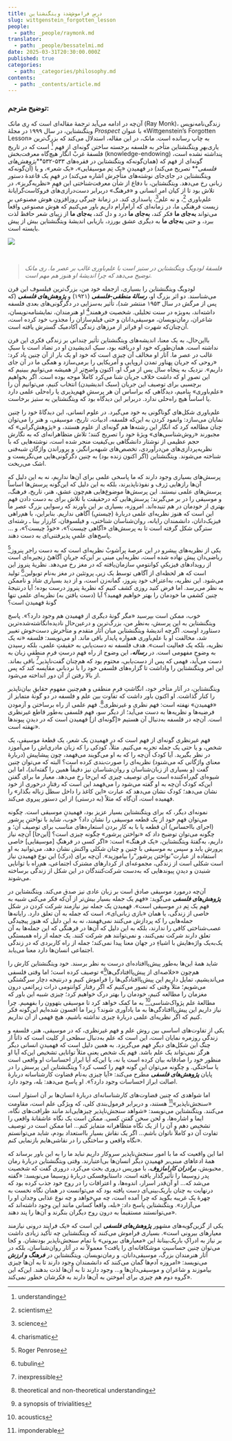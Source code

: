 ```yaml
---
title: درسِ فراموش‌شدۀ ویتگنشتاین
slug: wittgenstein_forgotten_lesson
people:
  - path: _people/raymonk.md
translator:
  - path: _people/bessatelmi.md
date: 2025-03-31T20:30:00.000Z
published: true
categories:
  - path: _categories/philosophy.md
contents:
  - path: _contents/article.md
---
```





### توضیح مترجم:

آن‌چه در ادامه می‌آید ترجمۀ مقاله‌ا‌ی است که رِی مانک (Ray Monk)، زندگی‌نامه‌نویس ویتگنشتاین، در سال ۱۹۹۹ در مجلۀ _Prospect_ با عنوان «Wittgenstein’s Forgotten Lesson» به چاپ رسانده است. مانک، در این مقاله، استدلال می‌کند که بزرگ‌ترین یاری‌بهرِ ویتگنشتاین متأخر به فلسفه برجسته ‌ساختن گونه‌ای از فهم [^1] است که در تاریخ فلسفۀ غربْ انگار هیچ‌گاه معرفت‌بخش (knowledge-endowing) پنداشته نشده است، گونه‌ای از فهم که (همان‌گونه‌که ویتگنشتاین در فقره‌های ۵۳۳-۵۳۲**_پژوهش‌های فلسفی_** تصریح می‌کند) در فهمیدنِ «یک تِم موسیقایی»، «یک شعر»، و یا (آن‌گونه‌که ویتگنشتاین در جای‌جای نوشته‌های متأخرش اشاره می‌کند) در فهمِ یک قاعدۀ دستور زبانی رخ می‌دهد. ویتگنشتاین، با دفاع از شأن معرفت‌شناختی این فهمِ «نظریه‌گریز»، در تلاش ‌بود تا از کیان امرِ انسانی و «فرهنگ» دربرابر دست‌درازی‌های فروکاست‌گرایانۀ علم‌باوری [^2]، و نه علم[^3]، پاسداری کند. در زمانۀ چیرگی روزافزون هوش مصنوعی بر زیست فرهنگی ما، در زمانه‌ای که آرام‌آرام داریم باور می‌کنیم که هوش مصنوعی واقعاً می‌تواند **به‌جای ما** فکر کند، **به‌جای ما** درد و دل کند، **به‌جای ما** از زیبای شعر حافظ لذت ببرد، و حتی **به‌جای ما** به دیگری عشق بورزد، بازیابی اندیشۀ ویتگنشتاین بیش از پیش بایسته است. 
<br>

![](https://assets.tina.io/b6b0cb5c-4b1b-43f4-9bea-8d6867c09320/magazine/photo_2025-03-17_13-40-26.jpg)

<br>



> _فلسفۀ لودویگ ویتگنشتاین در ستیز است با علم‌باوری غالب بر عصر ما. ری مانک توضیح می‌دهد که چرا اندیشۀ او هنوز هم مهم است._

لودویگ ویتگنشتاین را بسیاری، ازجمله خود من، بزرگ‌ترین فیلسوف این قرن می‌شناسند. دو اثر بزرگ او، **_رسالۀ منطقی-‌فلسفی_** (۱۹۲۱) و **_پژوهش‌های فلسفی_** (که پس از مرگش در سال ۱۹۵۳ منتشر شد)، تأثیر به‌سزایی در دگرگونی‌های بعدی فلسفه داشته‌اند،
به‌ویژه در سنت تحلیلی. شخصیت فرهمند[^4] او هنرمندان، نمایشنامه‌نویسان، شاعران، رمان‌نویسان، موسیقی‌دانان و حتی فیلم‌سازان را مجذوب خود کرده است، آن‌چنان‌که شهرت او فراتر از مرزهای زندگی آکادمیک گسترش یافته است.

بااین‌حال، به یک معنا، اندیشه‌های ویتگنشتاین تأثیر چندانی بر زندگی فکری این قرن نداشته است. همان‌طورکه خود او دریافته بود، سبکِ اندیشیدن او در تضاد است با سبکِ غالب در عصر ما. آثار او مخالف آن چیزی است که خود او یک ‌بار از آن چنین یاد کرد: «روحی که جریان پهناور تمدن اروپایی و آمریکایی را بر‌می‌سازد و همگی ما در آن جای داریم». نزدیک به پنجاه سال پس از مرگ او، اکنون واضح‌‌تر از همیشه می‌توانیم ببینیم که این تصورِ او که داشت خلاف جریان شنا می‌کرد کاملاً موجه بوده‌ است. اگر بخواهیم برچسبی برای توصیف این
جریان (سبک اندیشیدن) انتخاب کنیم، می‌توانیم آن را «علم‌باوری» بنامیم، دیدگاهی که براساس آن هر پرسشِ فهم‌پذیری یا راه‌حلی علمی دارد یا اساساً هیچ راه‌حلی ندارد. دربرابر این دیدگاه بود که ویتگنشتاین به ستیز برخاست.

علم‌باوری شکل‌های گوناگونی به خود می‌گیرد. در علوم انسانی، این دیدگاهْ خود را چنین نمایان می‌سازد: وانمود کردن به این‌که فلسفه، ادبیات، تاریخ، موسیقی، و هنر را می‌توان چنان مطالعه کرد که انگار این رشته‌ها هم گونه‌ای از علوم‌ هستند، و «پژوهش‌گرانی» که مجبورند «روش‌شناسی‌های» ویژۀ خود را تصریح کنند؛ تلاش متظاهرانه‌ای که به نگارش حجم عظیمی از نوشتار دانشگاهی بی‌کیفیت منجر شده است، نوشته‌هایی که با نظریه‌پردازی‌های من‌درآوردی، تخصص‌های شبهه‌برانگیز، و پروراندن واژگان شبه‌فنی شناخته می‌شوند. ویتگنشتاین (اگر اکنون زنده بود) به چنین دگرگونی‌هایی می‌نگریست و اشک می‌ریخت. 

پرسش‌های بسیاری وجود دارند که ما پاسخی علمی برای آن‌ها نداریم، نه به این دلیل که آن‌ها رازهایی ژرف و نفوذ‌ناپذیرند، بلکه به این دلیل که این‌گونه‌ پرسش‌ها اساساً پرسش‌های علمی نیستند. این پرسش‌ها موضوع‌هایی هم‌چون عشق، هنر، تاریخ، فرهنگ، و موسیقی را در بر می‌گیرند؛ پرسش‌هایی که درحقیقت با تلاش برای به دست دادن فهمِ بهتری از خودمان در هم تنیده‌اند. امروزه، بسیاری بر این ‌باورند که رسوایی بزرگ عصر ما این است که هنوز نظریه‌ای علمی دربارۀ (چیستیِ) آگاهی نداریم. بنابراین، با هم‌راهی فیزیک‌دانان، دانشمندان رایانه، روان‌شناسان شناختی، و فیلسوفان، کارزار بینا ـ ‌‌رشته‌ای سترگی شکل گرفته‌ است تا به پرسش‌های «آگاهی چیست؟»، «خودْ چیست؟»، و ... پاسخ‌های علمیِ پذیرفتنی‌ای به دست دهند.

یکی از نظریه‌های پیشرو در این عرصۀ پرآشوبْ نظریه‌ای است که  به دست راجر پنروز[^5] ریاضی‌دان پیش نهاده شده است، نظریه‌ایی مبنی بر این‌که جریانِ آگاهیْ زنجیره‌ای است از رویدادهای فیزیکیِ کوانتومیِ سازمان‌یافته که در مغز رخ می‌دهد. نظریۀ پنروز این است که هر لحظه‌ای از آگاهی توسط یک زیرـ پروتئین در مغز به‌نام توبولین[^6] تولید می‌شود. این نظریه، به‌اعتراف خود پنروز، گمانه‌زن است، و از دید بسیاری شاذ و ناممکن به نظر می‌رسد. اما فرض کنید روزی کشف کنیم که نظریۀ پنروز درست بوده؛ آیا درنتیجۀ چنین کشفی ما خودمان را بهتر خواهیم فهمید؟ آیا (دست یافتن به) نظریه‌ای علمی تنها گونۀ فهمیدن است؟

خوب، ممکن است بپرسید «مگر گونۀ دیگری از فهمیدن هم وجود دارد؟». پاسخ ویتگنشتاین به این پرسش، به‌‌نظر من، بزرگ‌ترین و
درعین‌حال نادیده‌انگاشته‌شده‌ترین دستاورد اوست. اگرچه اندیشۀ ویتگنشتاین میان آثار متقدم و متأخرش دست‌خوش تغییر شد، مخالفت او با علم‌باوری همواره پایدار باقی ماند. او می‌نویسد: فلسفه «نه یک نظریه، بلکه یک فعالیت است». هدف فلسفه نه دست‌یابی به حقیقتِ علمی، بلکه رسیدن به وضوحِ مفهومی است. در **_رساله_**، این وضوح از راه فهمِ درستِ فرمِ منطقیِ زبان به دست می‌آید، فهمی که پس از دست‌یابی، محتوم بود که هم‌چنان گفت‌ناپذیر[^7] باقی بماند. این امر ویتگنشتاین را واداشت تا گزاره‌های فلسفی خود را با نردبانی مقایسه کند که پس از بالا رفتن از آن دور انداخته می‌شود. 

ویتگنشتاین، در آثار متأخر خود، انگاشتِ فرمِ منطقی و هم‌چنین مفهومِ حقایقِ بیان‌ناپذیر را کنار گذاشت. او اکنون باور داشت که تفاوت بین علم و فلسفه در دو گونۀ متمایز از «فهمیدن» نهفته است: فهم نظری و غیرنظری[^8]. فهم علمی از راه برساختن و آزمودن فرضیه‌ها و نظریه‌ها به دست می‌آید؛ از دیگر سو، فهم فلسفی به‌طور قاطع غیرنظری است. آن‌چه در فلسفه به‌دنبال آن هستیم «[گونه‌ای از] فهمیدن است که در دیدنِ پیوندها نهفته است».

فهم غیرنظری گونه‌ای از فهم است که در فهمیدن یک شعر، یک قطعۀ موسیقی، یک شخص، و یا حتی یک جمله تجربه می‌کنیم. مثلاً، کودکی را که زبان مادری‌اش را می‌آموزد در نظر بگیرید. آیا کودک آن‌چه را که به او می‌گویند ‌می‌فهمد، چون پیشاپیش (دربار‌‌ۀ معنای واژگانی که می‌شنود) نظریه‌ای را صورت‌بندی کرده‌ است؟ البته که می‌توان چنین گفت (و بسیاری از زبان‌شناسان و روان‌شناسان نیز دقیقاً همین را گفته‌اند)، اما این شیوه‌ای گم‌راه‌کننده است برای توصیف چیزی که این‌جا رخ می‌دهد. معیار ما برای گفتن این‌که کودک آن‌چه به او گفته می‌شود را می‌فهمد این است که رفتارِ درخوری از خود نشان می‌دهد؛ کودک نشان می‌دهد که عبارت «این کاغذ را داخل سطل زباله بگذار» را فهمیده است، آن‌گاه که مثلاً (به درستی) از این دستور پیروی می‌کند.

نمونه‌ای دیگر، که برای ویتگنشتاین بسیار عزیز بود، فهمیدنِ موسیقی است. چگونه می‌توان فهمِ خود از یک قطعه موسیقی را نشان
داد؟ خوب، شاید با نواختنِ پرشور (اجرای بااحساس) آن قطعه یا با به کار بردن استعاره‌های مناسب برای توصیف آن؛ و چگونه می‌توان توضیح داد که «نواختن پرشور» چگونه چیزی است؟ [این‌جا] آن‌چه نیاز داریم، به‌گفتۀ ویتگنشتاین، «یک فرهنگ» است:
«اگر کسی در فرهنگِ [موسیقایی] خاصی پرورش یابد و سپس به موسیقی با چنین و چنان شکلی واکنش نشان دهد، می‌توانید به او استفاده از عبارت”نواختن پرشور“را بیاموزید». آن‌چه برای (درک) این نوع فهمیدن نیاز است شکلی است از زندگی، مجموعه‌ای از کردارهای مشترک اجتماعی، هم‌راه با توانایی شنیدن و دیدنِ پیوندهایی که به‌دست شرکت‌کنندگان در این شکل از زندگی برساخته می‌شوند. 


آن‌چه درمورد موسیقی صادق است بر زبان عادی نیز صدق می‌کند. ویتگنشتاین در _**پژوهش‌های فلسفی**_ می‌گوید: «فهم یک جمله بسیار بیش‌تر از آن‌که فکر می‌کنی شبیه به فهم یک تِم در موسیقی است». فهمیدن یک جمله نیز نیازمند شرکت کردن در شکل خاصی از زندگی، یا همان «بازی زبانی‌ای»، است که جمله به آن تعلق دارد. رایانه‌ها جمله‌هایی را که پردازش می‌کنند نمی‌فهمند، نه به این دلیل که هنوز پیچیدگی عصب‌شناختی کافی را ندارند، بلکه به این دلیل که آن‌ها در فرهنگی که این جمله‌ها به آن تعلق دارند شرکت نمی‌کنند، و نمی‌توانند هم شرکت کنند. یک جمله از راه همبستگی یک‌به‌یک واژه‌هایش با اشیاءِ در جهان معنا پیدا نمی‌کند؛ جمله از راه کاربردی که در زندگی اجتماعی انسان‌ها دارد معنا می‌یابد.

شاید همۀ این‌ها به‌طور پیش‌پاافتاده‌ای درست به نظر برسند. خود ویتگنشتاین کارش را هم‌چون «خلاصه‌ای از پیش‌پاافتادگی‌ها[^9]» توصیف کرده است؛ اما وقتی فلسفی می‌اندیشیم، تمایل داریم این پیش‌پاافتادگی‌ها را فراموش کنیم و درنتیجه دچار سرگشتگی می‌شویم؛ مثلاً وقتی که تصور می‌کنیم که اگر رفتار کوانتومی ذرات زیراتمی درون مغزمان را مطالعه کنیم، خودمان را بهتر درک خواهیم کرد؛ چیزی شبیه این باور که مطالعۀ علم پژواک‌شناسی[^10] به ما کمک خواهد کرد تا موسیقی بتهوون را بفهمیم. چرا نیاز داریم این پیش‌پاافتادگی‌ها به ما یادآوری شوند؟ زیرا ما افسون شده‌ایم این‌گونه‌ فکر کنیم که اگر نظریه‌ای علمی دربارۀ چیزی نداشته باشیم، هیچ فهمی از آن نداریم.


یکی از تفاوت‌های اساسی بین روش علم و فهم غیرنظری، که در موسیقی، هنر، فلسفه و زندگی روزمره نمایان است، این است که علم به‌دنبال سطحی از کلیت است که ذاتاً از چنگ این شکل‌های دیگرِ فهم می‌گریزد. به همین دلیل است که فهمیدنِ انسانی دیگر هرگز نمی‌تواند یک علم باشد. فهم یک شخص یعنی مثلاً توانایی تشخیص این‌که آیا او منظور خود را صادقانه بیان کرده است یا نه، یا این‌که آیا ابراز احساسات او واقعی است یا ساختگی. و چگونه می‌توان این گونه فهم را کسب کرد؟ ویتگنشتاین این پرسش را در پایان _**پژوهش‌های فلسفی**_ مطرح می‌کند: «آیا چیزی به‌نام قضاوت کارشناسانه دربارۀ اصالت ابراز احساسات وجود دارد؟». او پاسخ می‌دهد: بله، وجود دارد.

اما شواهدی که چنین قضاوت‌های کارشناسانه‌ای دربارۀ انسان‌ها بر آن استوار است «سنجش‌ناپذیر»[^11] هستند، و دربرابر فرمول‌بندی کلی، که ویژگی علم است، مقاومت می‌کنند. ویتگنشتاین می‌نویسد: «شواهد سنجش‌ناپذیر چیزهایی‌اند مانند ظرافت‌های نگاه، ایما و اشاره‌ها، و لحن سخن گفتنِ کسی. ممکن است یک نگاه عاشقانۀ واقعی را تشخیص دهم و آن را از یک نگاه متظاهرانه متمایز کنم... اما ممکن است در توصیف تفاوت آن دو کاملاً ناتوان باشم... اگر یک نقاش بسیار بااستعداد بودم، شاید می‌توانستم نگاه واقعی و ساختگی را در نقاشی‌هایم بازنمایی کنم».

اما این واقعیت که ما با امور سنجش‌ناپذیر سروکار داریم نباید ما را به این باور برساند که همۀ ادعاهای مبنی‌بر فهمیدنِ دیگر انسان‌ها بی‌اعتبارند. وقتی ویتگنشتاین دربارۀ رمان ِمحبوبش، _**برادران کارامازوف**_، با موریس دروری بحث می‌کرد، دروری گفت که شخصیت پدر زوسیما را تأثیرگذار یافته است. داستایوفسکی دربارۀ زوسیما می‌نویسد: «گفته می‌شد که... او آن‌قدر اسرار، اندوه‌ها، و اعترافات را در روح خود جذب کرده بود که درنهایت به چنان باریک‌بینی‌ای دست یافته بود که می‌توانست در همان نگاه نخست به چهرۀ یک غریبه بگوید که چرا آمده است، چه می‌خواهد و چه نوع عذابی وجدان او را می‌آزارد». ویتگنشتاین پاسخ داد: «بله، واقعاً کسانی مانند این وجود داشته‌اند که می‌توانستند مستقیماً به درون روح دیگران بنگرند و آن‌ها را پند دهند».

یکی از گزین‌گویه‌های مشهور _**پژوهش‌های فلسفی**_ این است که «یک فرایند درونی نیازمند معیارهای بیرونی است». بسیاری فراموش می‌کنند که ویتگنشتاین چه تأکید زیادی داشت بر نیاز به ادراکِ باریک‌بینانۀ این «معیارهای بیرونی» با تمام سنجش‌ناپذیر بودنشان. و کجا می‌توان چنین حساسیتِ موشکافا‌نه‌ای را یافت؟ معمولاً نه در آثار روان‌شناسان، بلکه در آثار هنرمندان بزرگ، موسیقی‌دانان، و رمان‌نویسان. ویتگنشتاین در _**فرهنگ و ارزش**_ می‌نویسد: «امروزه آدم‌ها گمان می‌کنند که دانشمندان وجود دارند تا به آن‌ها چیزی بیاموزند و شاعران و موسیقی‌دان‌ها و... وجود دارند تا به آن‌ها لذت بدهند. این‌که این گروه دوم هم چیزی برای آموختن به آن‌ها
دارند به فکرشان خطور نمی‌کند».


[^1]: understanding

[^2]: scientism

[^3]: science

[^4]: charismatic

[^5]: Roger Penrose

[^6]: tubulin 

[^7]: inexpressible 

[^8]: theoretical and non-theoretical understanding

[^9]: a synopsis of trivialities

[^10]: acoustics

[^11]: imponderable 









